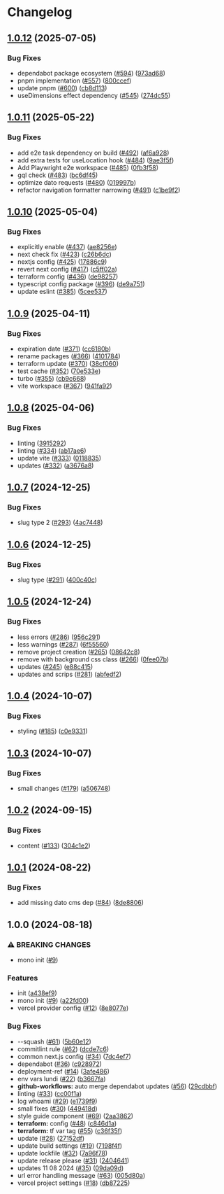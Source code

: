 # Changelog

## [1.0.12](https://github.com/thijsvandiessen/mono/compare/v1.0.11...v1.0.12) (2025-07-05)


### Bug Fixes

* dependabot package ecosystem ([#594](https://github.com/thijsvandiessen/mono/issues/594)) ([973ad68](https://github.com/thijsvandiessen/mono/commit/973ad68baf2bf6e8c04e3d3450e4d10a9af30eee))
* pnpm implementation ([#557](https://github.com/thijsvandiessen/mono/issues/557)) ([800ccef](https://github.com/thijsvandiessen/mono/commit/800ccef5a68a9472951bda63a897b62226037865))
* update pnpm ([#600](https://github.com/thijsvandiessen/mono/issues/600)) ([cb8d113](https://github.com/thijsvandiessen/mono/commit/cb8d113cba90d72c83b2030501d37e118b80a08c))
* useDimensions effect dependency ([#545](https://github.com/thijsvandiessen/mono/issues/545)) ([274dc55](https://github.com/thijsvandiessen/mono/commit/274dc55ccdb649e3805fb3301a4c943e528f2199))

## [1.0.11](https://github.com/thijsvandiessen/mono/compare/v1.0.10...v1.0.11) (2025-05-22)


### Bug Fixes

* add e2e task dependency on build ([#492](https://github.com/thijsvandiessen/mono/issues/492)) ([af6a928](https://github.com/thijsvandiessen/mono/commit/af6a9283e9c62dd352c2a19aa79f94f5d12620e0))
* add extra tests for useLocation hook ([#484](https://github.com/thijsvandiessen/mono/issues/484)) ([9ae3f5f](https://github.com/thijsvandiessen/mono/commit/9ae3f5f01c6b9474da274099c8cbe91066364d49))
* Add Playwright e2e workspace ([#485](https://github.com/thijsvandiessen/mono/issues/485)) ([0fb3f58](https://github.com/thijsvandiessen/mono/commit/0fb3f586df83be2044ef5c963f55cf735c000b24))
* gql check ([#483](https://github.com/thijsvandiessen/mono/issues/483)) ([bc6df45](https://github.com/thijsvandiessen/mono/commit/bc6df455be6936106cff854eeea9af0779ddfddc))
* optimize dato requests ([#480](https://github.com/thijsvandiessen/mono/issues/480)) ([019997b](https://github.com/thijsvandiessen/mono/commit/019997b5121b64b9a2db126d7918cc122a93ce4b))
* refactor navigation formatter narrowing ([#491](https://github.com/thijsvandiessen/mono/issues/491)) ([c1be9f2](https://github.com/thijsvandiessen/mono/commit/c1be9f283c77766af21e92a329bff9b86bf6c6e1))

## [1.0.10](https://github.com/thijsvandiessen/mono/compare/v1.0.9...v1.0.10) (2025-05-04)


### Bug Fixes

* explicitly enable ([#437](https://github.com/thijsvandiessen/mono/issues/437)) ([ae8256e](https://github.com/thijsvandiessen/mono/commit/ae8256efb38289281b4a64d35a7e6eac66bd5893))
* next check fix ([#423](https://github.com/thijsvandiessen/mono/issues/423)) ([c26b6dc](https://github.com/thijsvandiessen/mono/commit/c26b6dca5ef5bc963ac66486e68cff7a62ab45f9))
* nextjs config ([#425](https://github.com/thijsvandiessen/mono/issues/425)) ([17886c9](https://github.com/thijsvandiessen/mono/commit/17886c91caac01eb97a7e9e24600be444fc0b63b))
* revert next config ([#417](https://github.com/thijsvandiessen/mono/issues/417)) ([c5ff02a](https://github.com/thijsvandiessen/mono/commit/c5ff02ad171a1a0c76abcfc067eae409e11e9ee7))
* terraform config ([#436](https://github.com/thijsvandiessen/mono/issues/436)) ([de98257](https://github.com/thijsvandiessen/mono/commit/de98257448c69ff9b3a418cb8613f2e61e72e66b))
* typescript config package ([#396](https://github.com/thijsvandiessen/mono/issues/396)) ([de9a751](https://github.com/thijsvandiessen/mono/commit/de9a751e20ff8a9311e247c5828269f9286c8ee1))
* update eslint ([#385](https://github.com/thijsvandiessen/mono/issues/385)) ([5cee537](https://github.com/thijsvandiessen/mono/commit/5cee53774c3c2d7783d8d7d1eb630c5e9868d4a7))

## [1.0.9](https://github.com/thijsvandiessen/mono/compare/v1.0.8...v1.0.9) (2025-04-11)


### Bug Fixes

* expiration date ([#371](https://github.com/thijsvandiessen/mono/issues/371)) ([cc6180b](https://github.com/thijsvandiessen/mono/commit/cc6180b0d7122be4c5197d790ee9a7281be35111))
* rename packages ([#366](https://github.com/thijsvandiessen/mono/issues/366)) ([4101784](https://github.com/thijsvandiessen/mono/commit/410178459dddd6c708b819cb7b2a1e4e36931242))
* terraform update ([#370](https://github.com/thijsvandiessen/mono/issues/370)) ([38cf060](https://github.com/thijsvandiessen/mono/commit/38cf06011c218b0df35ed991d6792eecabba8bae))
* test cache ([#352](https://github.com/thijsvandiessen/mono/issues/352)) ([70e533e](https://github.com/thijsvandiessen/mono/commit/70e533ef04be2c3bfa6e2ec5615afe9c29406598))
* turbo ([#355](https://github.com/thijsvandiessen/mono/issues/355)) ([cb9c668](https://github.com/thijsvandiessen/mono/commit/cb9c668095f078e4871d4a2d740bd3345c287801))
* vite workspace ([#367](https://github.com/thijsvandiessen/mono/issues/367)) ([941fa92](https://github.com/thijsvandiessen/mono/commit/941fa9258be7d8eea6778ba047f3e9cb4b28e764))

## [1.0.8](https://github.com/thijsvandiessen/mono/compare/v1.0.7...v1.0.8) (2025-04-06)


### Bug Fixes

* linting ([3915292](https://github.com/thijsvandiessen/mono/commit/39152921b9ae8874e57d6bc1eff642df0b1dcdc4))
* linting ([#334](https://github.com/thijsvandiessen/mono/issues/334)) ([ab17ae6](https://github.com/thijsvandiessen/mono/commit/ab17ae6540217268dfb7cd70580a87fe991baf67))
* update vite ([#333](https://github.com/thijsvandiessen/mono/issues/333)) ([0118835](https://github.com/thijsvandiessen/mono/commit/01188355de13a23961c22a9efce0c6199e67c759))
* updates ([#332](https://github.com/thijsvandiessen/mono/issues/332)) ([a3676a8](https://github.com/thijsvandiessen/mono/commit/a3676a8afae1743c4f9c84b05f2f930282e1fbd3))

## [1.0.7](https://github.com/thijsvandiessen/mono/compare/v1.0.6...v1.0.7) (2024-12-25)


### Bug Fixes

* slug type 2 ([#293](https://github.com/thijsvandiessen/mono/issues/293)) ([4ac7448](https://github.com/thijsvandiessen/mono/commit/4ac74485d4d46f627bc3f0d178ab1fdc6d64d7c1))

## [1.0.6](https://github.com/thijsvandiessen/mono/compare/v1.0.5...v1.0.6) (2024-12-25)


### Bug Fixes

* slug type ([#291](https://github.com/thijsvandiessen/mono/issues/291)) ([400c40c](https://github.com/thijsvandiessen/mono/commit/400c40c76c2e767e813c0d3b9ffc1c787d7aa9b6))

## [1.0.5](https://github.com/thijsvandiessen/mono/compare/v1.0.4...v1.0.5) (2024-12-24)


### Bug Fixes

* less errors ([#286](https://github.com/thijsvandiessen/mono/issues/286)) ([956c291](https://github.com/thijsvandiessen/mono/commit/956c291933334122e0217be5fb412e356374e00a))
* less warnings ([#287](https://github.com/thijsvandiessen/mono/issues/287)) ([6f55560](https://github.com/thijsvandiessen/mono/commit/6f555604aee90a7769f81d436d5de4c928e5edb1))
* remove project creation ([#265](https://github.com/thijsvandiessen/mono/issues/265)) ([08642c8](https://github.com/thijsvandiessen/mono/commit/08642c8020dae81857dac0fcd4a43f345a3a0ced))
* remove with background css class ([#266](https://github.com/thijsvandiessen/mono/issues/266)) ([0fee07b](https://github.com/thijsvandiessen/mono/commit/0fee07b099d4aa1a1008397db74cdda19e8ebd72))
* updates ([#245](https://github.com/thijsvandiessen/mono/issues/245)) ([e88c415](https://github.com/thijsvandiessen/mono/commit/e88c4159e7c00baf7a55b8554eef477dd8b5a3d7))
* updates and scrips ([#281](https://github.com/thijsvandiessen/mono/issues/281)) ([abfedf2](https://github.com/thijsvandiessen/mono/commit/abfedf20dae977d5023c5f8b7d6f18422db5077b))

## [1.0.4](https://github.com/thijsvandiessen/mono/compare/v1.0.3...v1.0.4) (2024-10-07)


### Bug Fixes

* styling ([#185](https://github.com/thijsvandiessen/mono/issues/185)) ([c0e9331](https://github.com/thijsvandiessen/mono/commit/c0e9331f48771e6b86ee5be7ecd55bcb8ae3b0c6))

## [1.0.3](https://github.com/thijsvandiessen/mono/compare/v1.0.2...v1.0.3) (2024-10-07)


### Bug Fixes

* small changes ([#179](https://github.com/thijsvandiessen/mono/issues/179)) ([a506748](https://github.com/thijsvandiessen/mono/commit/a5067484b220fc0335936c9c91c7e855a9c26525))

## [1.0.2](https://github.com/thijsvandiessen/mono/compare/v1.0.1...v1.0.2) (2024-09-15)


### Bug Fixes

* content ([#133](https://github.com/thijsvandiessen/mono/issues/133)) ([304c1e2](https://github.com/thijsvandiessen/mono/commit/304c1e2e2f10e283c5d236b838dbb6caec727a03))

## [1.0.1](https://github.com/thijsvandiessen/mono/compare/v1.0.0...v1.0.1) (2024-08-22)


### Bug Fixes

* add missing dato cms dep ([#84](https://github.com/thijsvandiessen/mono/issues/84)) ([8de8806](https://github.com/thijsvandiessen/mono/commit/8de88067573abd9f19a31754bddcb9215544bcd8))

## 1.0.0 (2024-08-18)


### ⚠ BREAKING CHANGES

* mono init ([#9](https://github.com/thijsvandiessen/mono/issues/9))

### Features

* init ([a438ef9](https://github.com/thijsvandiessen/mono/commit/a438ef9318e4b3c0560907e020494294720666a2))
* mono init ([#9](https://github.com/thijsvandiessen/mono/issues/9)) ([a22fd00](https://github.com/thijsvandiessen/mono/commit/a22fd00b8dd6dc5e802ec76bee211917eecec7b2))
* vercel provider config ([#12](https://github.com/thijsvandiessen/mono/issues/12)) ([8e8077e](https://github.com/thijsvandiessen/mono/commit/8e8077ec54ab658b5af01210ad3345eafed3d837))


### Bug Fixes

* --squash ([#61](https://github.com/thijsvandiessen/mono/issues/61)) ([5b60e12](https://github.com/thijsvandiessen/mono/commit/5b60e1270f6c8597dee96f12d4d1caf36e80b6b6))
* commitlint rule ([#62](https://github.com/thijsvandiessen/mono/issues/62)) ([dcde7c6](https://github.com/thijsvandiessen/mono/commit/dcde7c6f2e53af538e223d06de97979b347abac1))
* common next.js config ([#34](https://github.com/thijsvandiessen/mono/issues/34)) ([7dc4ef7](https://github.com/thijsvandiessen/mono/commit/7dc4ef7e4e445c11e613f41faf23baf295a6a571))
* dependabot ([#36](https://github.com/thijsvandiessen/mono/issues/36)) ([c928972](https://github.com/thijsvandiessen/mono/commit/c92897298ab059a4dfe2f2c727e811bd9fb919d7))
* deployment-ref ([#14](https://github.com/thijsvandiessen/mono/issues/14)) ([3afe486](https://github.com/thijsvandiessen/mono/commit/3afe486c2180c9fe7fce590695c15906fd19149c))
* env vars lundi ([#22](https://github.com/thijsvandiessen/mono/issues/22)) ([b3667fa](https://github.com/thijsvandiessen/mono/commit/b3667fa4abfc0c2d17695b038e6af04af64948d5))
* **github-workflows:** auto merge dependabot updates ([#56](https://github.com/thijsvandiessen/mono/issues/56)) ([29cdbbf](https://github.com/thijsvandiessen/mono/commit/29cdbbf3ba24793905e985c3dbee2af51510d49f))
* linting ([#33](https://github.com/thijsvandiessen/mono/issues/33)) ([cc00f1a](https://github.com/thijsvandiessen/mono/commit/cc00f1a94c8e5c91fb5794d160507f3e7fd4cae7))
* log whoami ([#29](https://github.com/thijsvandiessen/mono/issues/29)) ([e1739f9](https://github.com/thijsvandiessen/mono/commit/e1739f9496487d86388268cd808b827a0439d18f))
* small fixes ([#30](https://github.com/thijsvandiessen/mono/issues/30)) ([449418d](https://github.com/thijsvandiessen/mono/commit/449418d1f6fdfb99bf1dfdc096b67da36c306f33))
* style guide component ([#69](https://github.com/thijsvandiessen/mono/issues/69)) ([2aa3862](https://github.com/thijsvandiessen/mono/commit/2aa386205993ca460553bb630e1aa21bbdaf7a14))
* **terraform:** config ([#48](https://github.com/thijsvandiessen/mono/issues/48)) ([c846d1a](https://github.com/thijsvandiessen/mono/commit/c846d1a8e902561076950c2d37f17f4f9ae16b66))
* **terraform:** tf var tag ([#55](https://github.com/thijsvandiessen/mono/issues/55)) ([c36f35f](https://github.com/thijsvandiessen/mono/commit/c36f35fa34ec5bd684a593353372d2ffd3c600eb))
* update ([#28](https://github.com/thijsvandiessen/mono/issues/28)) ([27152df](https://github.com/thijsvandiessen/mono/commit/27152df1d56eb2d0fad7c8869b4eb16a65416ed0))
* update build settings ([#19](https://github.com/thijsvandiessen/mono/issues/19)) ([7198f4f](https://github.com/thijsvandiessen/mono/commit/7198f4f4f3a4a318bffb74a6e33317397234e01a))
* update lockfile ([#32](https://github.com/thijsvandiessen/mono/issues/32)) ([7a96f78](https://github.com/thijsvandiessen/mono/commit/7a96f780c869f1986a2eb5d22449696bb523389c))
* update release please ([#31](https://github.com/thijsvandiessen/mono/issues/31)) ([2404641](https://github.com/thijsvandiessen/mono/commit/2404641e46998c296545a95382f53ceeb5e52946))
* updates 11 08 2024 ([#35](https://github.com/thijsvandiessen/mono/issues/35)) ([09da09d](https://github.com/thijsvandiessen/mono/commit/09da09dd326c7bf309ade4381affd5347325640c))
* url error handling message ([#63](https://github.com/thijsvandiessen/mono/issues/63)) ([005d80a](https://github.com/thijsvandiessen/mono/commit/005d80ac28e79d4fa0d31635dff2d3a39321f4f9))
* vercel project settings ([#18](https://github.com/thijsvandiessen/mono/issues/18)) ([db87225](https://github.com/thijsvandiessen/mono/commit/db87225a38e9dfcb9fd0d71efc34dd61bfb29822))
